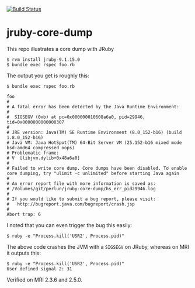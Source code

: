 [![Build Status](https://travis-ci.org/perlun/jruby-core-dump.svg?branch=master)](https://travis-ci.org/perlun/jruby-core-dump)

# jruby-core-dump

This repo illustrates a core dump with JRuby

```
$ rvm install jruby-9.1.15.0
$ bundle exec rspec foo.rb
```

The output you get is roughly this:

```
$ bundle exec rspec foo.rb

foo
#
# A fatal error has been detected by the Java Runtime Environment:
#
#  SIGSEGV (0xb) at pc=0x000000010608a6a0, pid=29946, tid=0x0000000000000307
#
# JRE version: Java(TM) SE Runtime Environment (8.0_152-b16) (build 1.8.0_152-b16)
# Java VM: Java HotSpot(TM) 64-Bit Server VM (25.152-b16 mixed mode bsd-amd64 compressed oops)
# Problematic frame:
# V  [libjvm.dylib+0x48a6a0]
#
# Failed to write core dump. Core dumps have been disabled. To enable core dumping, try "ulimit -c unlimited" before starting Java again
#
# An error report file with more information is saved as:
# /Volumes/git/perlun/jruby-core-dump/hs_err_pid29946.log
#
# If you would like to submit a bug report, please visit:
#   http://bugreport.java.com/bugreport/crash.jsp
#
Abort trap: 6
```

I noted that you can even trigger the bug this easily:

```shell
$ ruby -e "Process.kill('USR2', Process.pid)"
```

The above code crashes the JVM with a `SIGSEGV` on JRuby, whereas on MRI it outputs this:

```shell
$ ruby -e "Process.kill('USR2', Process.pid)"
User defined signal 2: 31
```

Verified on MRI 2.3.6 and 2.5.0.
